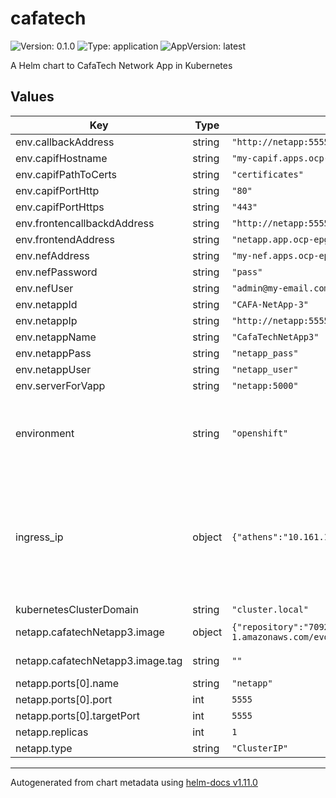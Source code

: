# cafatech

![Version: 0.1.0](https://img.shields.io/badge/Version-0.1.0-informational?style=flat-square) ![Type: application](https://img.shields.io/badge/Type-application-informational?style=flat-square) ![AppVersion: latest](https://img.shields.io/badge/AppVersion-latest-informational?style=flat-square)

A Helm chart to CafaTech Network App in Kubernetes

## Values

| Key | Type | Default | Description |
|-----|------|---------|-------------|
| env.callbackAddress | string | `"http://netapp:55555/nefcallbacks"` |  |
| env.capifHostname | string | `"my-capif.apps.ocp-epg.hi.inet"` |  |
| env.capifPathToCerts | string | `"certificates"` |  |
| env.capifPortHttp | string | `"80"` |  |
| env.capifPortHttps | string | `"443"` |  |
| env.frontencallbackdAddress | string | `"http://netapp:5555"` |  |
| env.frontendAddress | string | `"netapp.app.ocp-epg.hi.inet"` |  |
| env.nefAddress | string | `"my-nef.apps.ocp-epg.hi.inet"` |  |
| env.nefPassword | string | `"pass"` |  |
| env.nefUser | string | `"admin@my-email.com"` |  |
| env.netappId | string | `"CAFA-NetApp-3"` |  |
| env.netappIp | string | `"http://netapp:5555"` |  |
| env.netappName | string | `"CafaTechNetApp3"` |  |
| env.netappPass | string | `"netapp_pass"` |  |
| env.netappUser | string | `"netapp_user"` |  |
| env.serverForVapp | string | `"netapp:5000"` |  |
| environment | string | `"openshift"` | The Environment variable. It accepts: 'kuberentes-athens', 'kuberentes-uma', 'openshift' |
| ingress_ip | object | `{"athens":"10.161.1.126","uma":"10.11.23.49"}` | If env: 'kuberentes-athens' or env: 'kuberentes-uma', use the Ip address dude for the kubernetes to your Ingress Controller ej: kubectl -n NAMESPACE_CAPIF get ing s |
| kubernetesClusterDomain | string | `"cluster.local"` |  |
| netapp.cafatechNetapp3.image | object | `{"repository":"709233559969.dkr.ecr.eu-central-1.amazonaws.com/evolved5g:cafatechnetapp3","tag":""}` | The docker image repository to use |
| netapp.cafatechNetapp3.image.tag | string | `""` | @default Chart version |
| netapp.ports[0].name | string | `"netapp"` |  |
| netapp.ports[0].port | int | `5555` |  |
| netapp.ports[0].targetPort | int | `5555` |  |
| netapp.replicas | int | `1` |  |
| netapp.type | string | `"ClusterIP"` |  |

----------------------------------------------
Autogenerated from chart metadata using [helm-docs v1.11.0](https://github.com/norwoodj/helm-docs/releases/v1.11.0)
